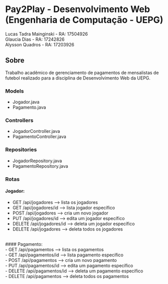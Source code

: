 # Pay2Play - Desenvolvimento Web (Engenharia de Computação - UEPG)

Lucas Tadra Mainginski - RA: 17504926 <br />
Glaucia Dias - RA: 17242826 <br />
Alysson Quadros - RA: 17203926
<br />

## Sobre
Trabalho acadêmico de gerenciamento de pagamentos de mensalistas de futebol realizado para a disciplina de Desenvolvimento Web da UEPG.

### Models
- Jogador.java <br />
- Pagamento.java<br />

### Controllers
- JogadorController.java<br />
- PagamentoController.java<br />

### Repositories
- JogadorRepository.java<br />
- PagamentoRepository.java<br />

### Rotas
#### Jogador: <br />
- GET /api/jogadores --> lista os jogadores<br />
- GET /api/jogadores/id --> lista jogador específico<br />
- POST /api/jogadores --> cria um novo jogador<br />
- PUT /api/jogadores/id --> edita um jogador específico<br />
- DELETE /api/jogadores/id --> deleta um jogador específico<br />
- DELETE /api/jogadores --> deleta todos os jogadores<br />
<br />
#### Pagamento: <br />
- GET /api/pagamentos --> lista os pagamentos<br />
- GET /api/pagamentos/id --> lista pagamento específico<br />
- POST /api/pagamentos --> cria um novo pagamento<br />
- PUT /api/pagamentos/id --> edita um pagamento específico<br />
- DELETE /api/pagamentos/id --> deleta um pagamento específico<br />
- DELETE /api/pagamentos --> deleta todos os pagamentos<br />

